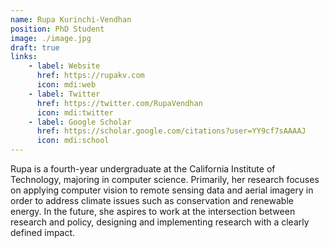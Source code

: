 ```yaml
---
name: Rupa Kurinchi-Vendhan
position: PhD Student
image: ./image.jpg
draft: true
links:
    - label: Website
      href: https://rupakv.com
      icon: mdi:web
    - label: Twitter
      href: https://twitter.com/RupaVendhan
      icon: mdi:twitter
    - label: Google Scholar
      href: https://scholar.google.com/citations?user=YY9cf7sAAAAJ
      icon: mdi:school
---
```

Rupa is a fourth-year undergraduate at the California Institute of Technology, majoring in computer science. Primarily, her research focuses on applying computer vision to remote sensing data and aerial imagery in order to address climate issues such as conservation and renewable energy. In the future, she aspires to work at the intersection between research and policy, designing and implementing research with a clearly defined impact.